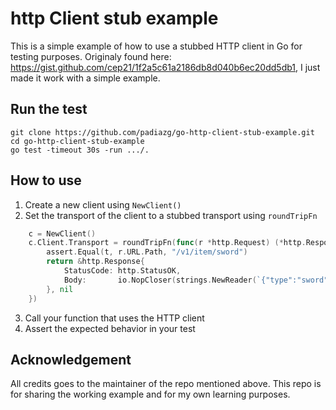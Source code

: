 # http Client stub example
This is a simple example of how to use a stubbed HTTP client in Go for testing purposes.
Originaly found here: https://gist.github.com/cep21/1f2a5c61a2186db8d040b6ec20dd5db1, I just made it work with a simple example.

## Run the test
```shell
git clone https://github.com/padiazg/go-http-client-stub-example.git
cd go-http-client-stub-example
go test -timeout 30s -run .../.
```

## How to use
1. Create a new client using `NewClient()`
2. Set the transport of the client to a stubbed transport using `roundTripFn`
```go
    c = NewClient()
	c.Client.Transport = roundTripFn(func(r *http.Request) (*http.Response, error) {
		assert.Equal(t, r.URL.Path, "/v1/item/sword")
		return &http.Response{
			StatusCode: http.StatusOK,
			Body:       io.NopCloser(strings.NewReader(`{"type":"sword"}`)),
		}, nil
	})
```
3. Call your function that uses the HTTP client
4. Assert the expected behavior in your test

## Acknowledgement
All credits goes to the maintainer of the repo mentioned above. This repo is for sharing the working example and for my own learning purposes.